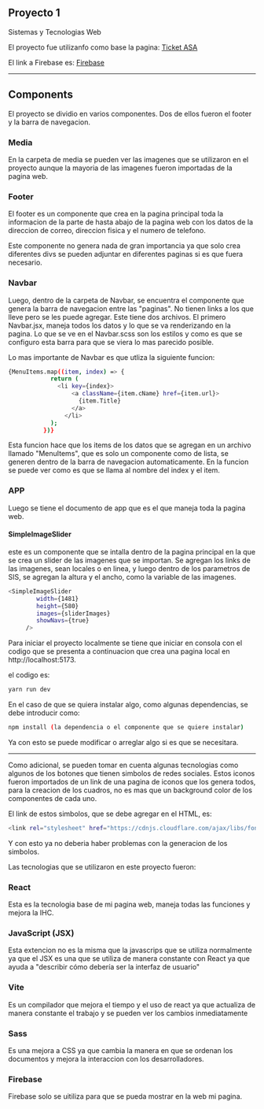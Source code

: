 ## Proyecto 1

Sistemas y Tecnologias Web

El proyecto fue utilizanfo como base la pagina: [Ticket ASA](https://ticketasa.gt)

El link a Firebase es: [Firebase](https://proyecto1-sytw-5b6d8.web.app )

--------------------------------------------

## Components
El proyecto se dividio en varios componentes. Dos de ellos fueron el footer y la barra de navegacion.

### Media
En la carpeta de media se pueden ver las imagenes que se utilizaron en el proyecto aunque la mayoria de las imagenes fueron importadas de la pagina web.

### Footer
El footer es un componente que crea en la pagina principal toda la informacion de la parte de hasta abajo de la pagina web con los datos de la direccion de correo, direccion fisica y el numero de telefono. 

Este componente no genera nada de gran importancia ya que solo crea diferentes divs se pueden adjuntar en diferentes paginas si es que fuera necesario.

### Navbar
Luego, dentro de la carpeta de Navbar, se encuentra el componente que genera la barra de navegacion entre las "paginas". No tienen links a los que lleve pero se les puede agregar.
Este tiene dos archivos. El primero Navbar.jsx, maneja todos los datos y lo que se va renderizando en la pagina. Lo que se ve en el Navbar.scss son los estilos y como es que se configuro esta barra para que se viera lo mas parecido posible.

Lo mas importante de Navbar es que utliza la siguiente funcion:
```bash
{MenuItems.map((item, index) => {
            return (
              <li key={index}>
                  <a className={item.cName} href={item.url}>
                    {item.Title}
                  </a>
                </li>
            );
          })}
```
Esta funcion hace que los items de los datos que se agregan en un archivo llamado "MenuItems", que es solo un componente como de lista, se generen dentro de la barra de navegacion automaticamente.
En la funcion se puede ver como es que se llama al nombre del index y el item.

### APP
Luego se tiene el documento de app que es el que maneja toda la pagina web.
 #### SimpleImageSlider
 este es un componente que se intalla dentro de la pagina principal en la que se crea un slider de las imagenes que se importan. Se agregan los links de las imagenes, sean locales o en linea, y luego dentro de los parametros de SIS, se agregan la altura y el ancho, como la variable de las imagenes.
 ```bash
 <SimpleImageSlider
         width={1481}
         height={580}
         images={sliderImages}
         showNavs={true}
      />
 ```
Para iniciar el proyecto localmente se tiene que iniciar en consola con el codigo que se presenta a continuacion que crea una pagina local en http://localhost:5173.

el codigo es:
```bash
yarn run dev
```
En el caso de que se quiera instalar algo, como algunas dependencias, se debe introducir como:

```bash
npm install (la dependencia o el componente que se quiere instalar)
```
Ya con esto se puede modificar o arreglar algo si es que se necesitara.

---------------------------------------------------------------------------------------------------------------------------------------------------

Como adicional, se pueden tomar en cuenta algunas tecnologias como algunos de los botones que tienen simbolos de redes sociales. Estos iconos fueron importados de un link de una pagina de iconos que los genera todos, para la creacion de los cuadros, no es mas que un background color de los componentes de cada uno.

El link de estos simbolos, que se debe agregar en el HTML, es:

```bash
<link rel="stylesheet" href="https://cdnjs.cloudflare.com/ajax/libs/font-awesome/4.7.0/css/font-awesome.min.css">
```
Y con esto ya no deberia haber problemas con la generacion de los simbolos.

Las tecnologias que se utilizaron en este proyecto fueron:

### React
Esta es la tecnologia base de mi pagina web, maneja todas las funciones y mejora la IHC.
### JavaScript (JSX)
Esta extencion no es la misma que la javascrips que se utiliza normalmente ya que el JSX es una que se utiliza de manera constante con React ya que ayuda a "describir cómo debería ser la interfaz de usuario"
### Vite
Es un compilador que mejora el tiempo y el uso de react ya que actualiza de manera constante el trabajo y se pueden ver los cambios inmediatamente
### Sass
Es una mejora a CSS ya que cambia la manera en que se ordenan los documentos y mejora la interaccion con los desarrolladores.
### Firebase
Firebase solo se uitiliza para que se pueda mostrar en la web mi pagina.
